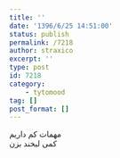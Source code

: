 ```yaml
---
title: ''
date: '1396/6/25 14:51:00'
status: publish
permalink: /7218
author: straxico
excerpt: ''
type: post
id: 7218
category:
    - tytomood
tag: []
post_format: []
---
```

مهمات کم داریم  
کمی لبخند بزن